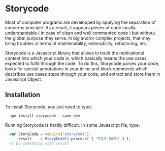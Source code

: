 Storycode
=========

Most of computer programs are developped by applying the separation of concerns principle. As a result, it appears pieces of code 
locally understandable ( in case of clean and well commented code ) but without the global purpose they serve. In big and/or 
complex projects, that may bring troubles in terms of maintenability, extensibility, refactoring, etc.

Storycode is a Javascript library that allows to track the motivational context into which your code  is, which 
basically means the use cases expected to fulfil through the code. To do this, Storycode parses your code, looks for 
special annotations in your inline and block comments which describes use cases steps through your code, and extract and store
them in Javascript Object.

## Installation

To install Storycode, you just need to type:
```shell
  npm install storycode --save-dev
```

Running Storycode is hardly difficult. In some Javascript file, type:

```js
  var StoryCode = require("storycode"),
      result    = StoryCode().process( [ "FILE_PATH" ] );
  // Do something with result
```


